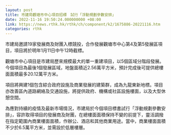 ```yaml
---
layout: post
title: 市建局觀塘市中心項目招標　試行「浮動規劃參數安排」
date: 2022-11-16 19:50:24.000000000 +08:00
link: https://news.rthk.hk/rthk/ch/component/k2/1675886-20221116.htm
categories: rthk
---
```


市建局邀請19家發展商及財團入標競投，合作發展觀塘市中心第4及第5發展區項目，項目將於明年1月11日中午12時截標。

觀塘市中心項目是市建局歷來規模最大的單一重建項目，以5個區域分階段發展。今個項目為最後1個發展區域，地盤面積近2.56萬平方米，預計完成後可提供總樓面面積最多20.12萬平方米。

項目將興建1個包含綜合政府設施及商業發展的建築群，成為九龍東新地標。項目亦改善區內道路網絡及交通設施，將提供政府、機構或社區設施樓面，以及大型休憩空間。

為應對持續的疫情及最新市場情況，市建局於今個項目標書試行「浮動規劃參數安排」，容許取得項目的發展商及財團，在總樓面面積保持不變的前提下，靈活調撥在指定範圍內商業樓面面積，作辦公、酒店和其他商業用途。當中，商業樓面面積不少於6.5萬平方米，並需設於低層樓層。

